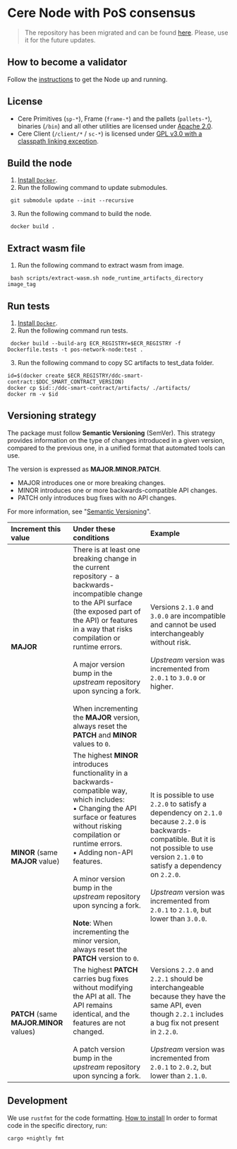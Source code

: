 # Cere Node with PoS consensus

> The repository has been migrated and can be found [here](https://github.com/Cerebellum-Network/blockchain-node). Please, use it for the future updates.

## How to become a validator

Follow the [instructions](https://github.com/Cerebellum-Network/validator-instructions#how-to-become-a-validator) to get the Node up and running.

## License

- Cere Primitives (`sp-*`), Frame (`frame-*`) and the pallets (`pallets-*`), binaries (`/bin`) and all other utilities are licensed under [Apache 2.0](LICENSE-APACHE2).
- Cere Client (`/client/*` / `sc-*`) is licensed under [GPL v3.0 with a classpath linking exception](LICENSE-GPL3).

## Build the node

1. [Install `Docker`](https://docs.docker.com/get-docker/).
2. Run the following command to update submodules.

```
 git submodule update --init --recursive
```

3. Run the following command to build the node.

```
 docker build .
```

## Extract wasm file
1. Run the following command to extract wasm from image.

```
 bash scripts/extract-wasm.sh node_runtime_artifacts_directory image_tag
```
## Run tests

1. [Install `Docker`](https://docs.docker.com/get-docker/).
2. Run the following command run tests.

```
 docker build --build-arg ECR_REGISTRY=$ECR_REGISTRY -f Dockerfile.tests -t pos-network-node:test .
```

3. Run the following command to copy SC artifacts to test_data folder.

```
id=$(docker create $ECR_REGISTRY/ddc-smart-contract:$DDC_SMART_CONTRACT_VERSION)
docker cp $id::/ddc-smart-contract/artifacts/ ./artifacts/
docker rm -v $id
```

## Versioning strategy

The package must follow **Semantic Versioning** (SemVer).
This strategy provides information on the type of changes introduced in a given version, compared to the previous one, in a unified format that automated tools can use.

The version is expressed as **MAJOR.MINOR.PATCH**.

- MAJOR introduces one or more breaking changes.
- MINOR introduces one or more backwards-compatible API changes.
- PATCH only introduces bug fixes with no API changes.

For more information, see "[Semantic Versioning](https://semver.org/)".

|      Increment this value      |                                                                                                                                                                             Under these conditions                                                                                                                                                                             |                                                                                                                               Example                                                                                                                              |
|:------------------------------|:------------------------------------------------------------------------------------------------------------------------------------------------------------------------------------------------------------------------------------------------------------------------------------------------------------------------------------------------------------------------------|:------------------------------------------------------------------------------------------------------------------------------------------------------------------------------------------------------------------------------------------------------------------|
| **MAJOR**                          | There is at least one breaking change in the current repository - a backwards-incompatible change to the API surface (the exposed part of the API) or features in a way that risks compilation or runtime errors.  <br><br>A major version bump in the _upstream_ repository upon syncing a fork.   <br><br>When incrementing the **MAJOR** version, always reset the  **PATCH**  and  **MINOR**  values to `0`. | Versions `2.1.0` and `3.0.0` are incompatible and cannot be used interchangeably without risk.<br><br>_Upstream_ version was incremented from `2.0.1` to `3.0.0` or higher.                                                                                                         |
| **MINOR** (same **MAJOR** value)       | The highest **MINOR** introduces functionality in a backwards-compatible way, which includes:<br>• Changing the API surface or features without risking compilation or runtime errors.<br>• Adding non-API features.  <br><br>A minor version bump in the _upstream_ repository upon syncing a fork.<br><br>**Note**: When incrementing the minor version, always reset the  **PATCH**  version to `0`.        | It is possible to use `2.2.0` to satisfy a dependency on `2.1.0` because `2.2.0` is backwards-compatible. But it is not possible to use version `2.1.0` to satisfy a dependency on `2.2.0`.<br><br>_Upstream_ version was incremented from `2.0.1` to `2.1.0`, but lower than `3.0.0`. |
| **PATCH** (same **MAJOR.MINOR** values) | The highest **PATCH** carries bug fixes without modifying the API at all. The API remains identical, and the features are not changed.<br><br>A patch version bump in the _upstream_ repository upon syncing a fork.                                                                                                                                                                     | Versions `2.2.0` and `2.2.1` should be interchangeable because they have the same API, even though `2.2.1` includes a bug fix not present in `2.2.0`.<br><br>_Upstream_ version was incremented from `2.0.1` to `2.0.2`, but lower than `2.1.0`.                                                                                                                      |

## Development
We use `rustfmt` for the code formatting.
[How to install](https://github.com/rust-lang/rustfmt#on-the-nightly-toolchain)
In order to format code in the specific directory, run:
```
cargo +nightly fmt
```
